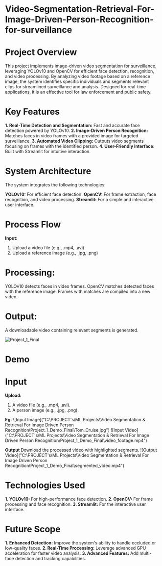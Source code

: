 # Video-Segmentation-Retrieval-For-Image-Driven-Person-Recognition-for-surveillance

# Project Overview
This project implements image-driven video segmentation for surveillance, leveraging YOLOv10 and OpenCV for efficient face detection, recognition, and video processing. By analyzing video footage based on a reference image, the system identifies specific individuals and segments relevant clips for streamlined surveillance and analysis. Designed for real-time applications, it is an effective tool for law enforcement and public safety.

# Key Features
**1. Real-Time Detection and Segmentation:** Fast and accurate face detection powered by YOLOv10.
**2. Image-Driven Person Recognition:** Matches faces in video frames with a provided image for targeted surveillance.
**3. Automated Video Clipping:** Outputs video segments focusing on frames with the identified person.
**4. User-Friendly Interface:** Built with Streamlit for intuitive interaction.

# System Architecture
The system integrates the following technologies:

**YOLOv10:** For efficient face detection.
**OpenCV:** For frame extraction, face recognition, and video processing.
**Streamlit:** For a simple and interactive user interface.

# Process Flow
**Input:**
1. Upload a video file (e.g., .mp4, .avi)
2. Upload a reference image (e.g., .jpg, .png)

# Processing:
YOLOv10 detects faces in video frames.
OpenCV matches detected faces with the reference image.
Frames with matches are compiled into a new video.

# Output:
A downloadable video containing relevant segments is generated.

![Project_1_Final](https://github.com/user-attachments/assets/b63a6504-38ee-42f4-8ea1-1c9461cdf0a9)

# Demo
# Input
**Upload:**
1. A video file (e.g., .mp4, .avi).
2. A person image (e.g., .jpg, .png).

**Eg.**
![Input Image]("C:\PROJECT's\ML Projects\Video Segmentation & Retrieval For Image Driven Person Recognition\Project_1_Demo_Final\Tom_Cruise.jpg")
![Input Video] ("C:\PROJECT's\ML Projects\Video Segmentation & Retrieval For Image Driven Person Recognition\Project_1_Demo_Final\video_footage.mp4")

**Output**
Download the processed video with highlighted segments.
![Output Video]("C:\PROJECT's\ML Projects\Video Segmentation & Retrieval For Image Driven Person Recognition\Project_1_Demo_Final\segmented_video.mp4")



# Technologies Used
**1. YOLOv10:** For high-performance face detection.
**2. OpenCV:** For frame processing and face recognition.
**3. Streamlit:** For the interactive user interface.

# Future Scope
**1. Enhanced Detection:** Improve the system's ability to handle occluded or low-quality faces.
**2. Real-Time Processing:** Leverage advanced GPU acceleration for faster video analysis.
**3. Advanced Features:** Add multi-face detection and tracking capabilities.

